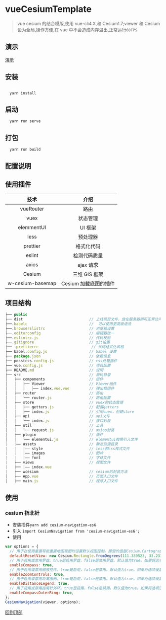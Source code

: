 # vueCesiumTemplate

> vue cesium 的结合模版,使用 vue-cli4.X,和 Cesium1.7;viewer 和 Cesium 设为全局,操作方便,在 vue 中不会造成内存溢出,正常运行`60FPS`

## 演示

[演示](http://wangyoujin.gitee.io/vueCesiumTemplate/#/)

## 安装

```node

  yarn install

```

## 启动

```node
  yarn run serve

```

## 打包

```node
  yarn run build

```

## 配置说明

## 使用插件

|       技术       |         介绍          |
| :--------------: | :-------------------: |
|    vueRouter     |         路由          |
|       vuex       |       状态管理        |
|    elemmentUI    |        UI 框架        |
|       less       |       预处理器        |
|     prettier     |      格式化代码       |
|      eslint      |     检测代码质量      |
|      axios       |       ajax 请求       |
|      Cesium      |     三维 GIS 框架     |
| w-cesium-basemap | Cesium 加载底图的插件 |

## 项目结构

```js
├── public
├── dist                              // 上线项目文件，放在服务器即可正常访问
├──.babelc                            //  可以使用更高级语法
├──.browserslistrc                    // 浏览器设置
├──.editorconfig                      // 编辑器统一
├──.eslintrc.js                       // 代码校验
├──.gitignore                         // git设置
├── .prettierrc                        // 代码格式化风格
├── babel.config.js                   // babel 设置
├── package.json                      // 依赖信息
├── posstcss.config.js                // css处理插件
├── vue.config.js                     // 项目配置
├── README.md                         // 说明
├── src                               // 源码目录
│   ├── components                    // 组件
│   │   ├── Viewer                    // Viewer组件
│   │   │   ├── index.vue.vue         // 弹出框组件
│   ├── router                        // 路由
│   │   └── router.js                 // 路由配置
│   ├── store                         // vuex的状态管理
│   │   ├── getters.js                // 配置getters
│   │   ├── index.js                  // 引用vuex，创建store
│   ├── api                           // api文件
│   │   └── index.js                  // 接口封装
│   ├── util                          // 工具
│   │   └── request.js                // axios封装
│   ├── plugin                        // 插件
│   │   └── elementui.js              // elementui按需引入文件
|   |—— assets                        // 静态资源目录
|   |   |—— style                     // less和css样式文件
|   |   |—— images                    // 图片
|   |   |—— font                      // 字体文件
|   ├── views                         // 视图文件
|   ├── |—— index.vue
|   ├── wcesium                       // cesium的封装方法
│   ├── App.vue                       // 页面入口文件
│   ├── main.js                       // 程序入口文件

```

## 使用

### cesium 指北针

- 安装插件`yarn add cesium-navigation-es6`
- 引入 `import CesiumNavigation from 'cesium-navigation-es6';`
- 使用

```js
var options = {
  // 用于在使用重置导航重置地图视图时设置默认视图控制。接受的值是Cesium.Cartographic 和 Cesium.Rectangle.
  defaultResetView: new Cesium.Rectangle.fromDegrees(111.339523, 33.231447, 112.838902, 35.100877),
  // 用于启用或禁用罗盘。true是启用罗盘，false是禁用罗盘。默认值为true。如果将选项设置为false，则罗盘将不会添加到地图中。
  enableCompass: true,
  // 用于启用或禁用缩放控件。true是启用，false是禁用。默认值为true。如果将选项设置为false，则缩放控件将不会添加到地图中。
  enableZoomControls: true,
  // 用于启用或禁用距离图例。true是启用，false是禁用。默认值为true。如果将选项设置为false，距离图例将不会添加到地图中。
  enableDistanceLegend: true,
  // 用于启用或禁用指南针外环。true是启用，false是禁用。默认值为true。如果将选项设置为false，则该环将可见但无效。
  enableCompassOuterRing: true,
};
CesiumNavigation(viewer, options);
```

[回到顶部](#vue-cesium)
